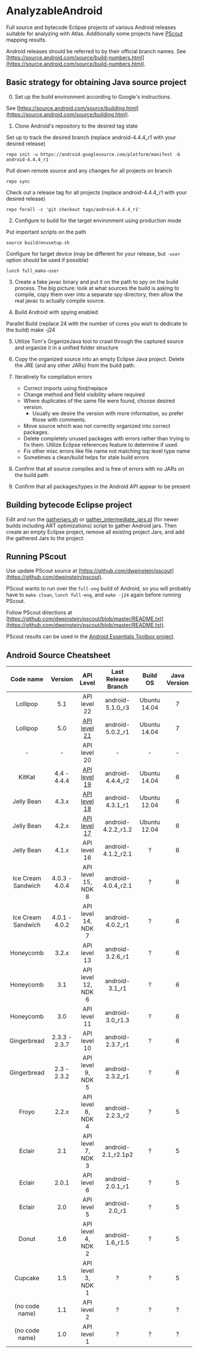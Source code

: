 AnalyzableAndroid
=================

Full source and bytecode Eclipse projects of various Android releases suitable for analyzing with Atlas.  Additionally some projects have [PScout](http://pscout.csl.toronto.edu/) mapping results.

Android releases should be referred to by their official branch names.  See [https://source.android.com/source/build-numbers.html](https://source.android.com/source/build-numbers.html). 

## Basic strategy for obtaining Java source project

0) Set up the build environment according to Google's instructions. 

See [https://source.android.com/source/building.html](https://source.android.com/source/building.html).

1) Clone Android's repository to the desired tag state

Set up to track the desired branch (replace android-4.4.4_r1 with your desired release)

`repo init -u https://android.googlesource.com/platform/manifest -b android-4.4.4_r1`

Pull down remote source and any changes for all projects on branch

`repo sync`

Check out a release tag for all projects (replace android-4.4.4_r1 with your desired release)

`repo forall -c 'git checkout tags/android-4.4.4_r1'`

2) Configure to build for the target environment using production mode

Put important scripts on the path

`source build/envsetup.sh`

Configure for target device (may be different for your release, but `-user` option should be used if possible)

`lunch full_mako-user`

3) Create a fake javac binary and put it on the path to spy on the build process. The big picture: look at what sources the build is asking to compile, copy them over into a separate spy directory, then allow the real javac to actually compile source.

4) Build Android with spying enabled

Parallel Build (replace 24 with the number of cores you wish to dedicate to the build)
make -j24

5) Utilize Tom's OrganizeJava tool to crawl through the captured source and organize it in a unified folder structure

6) Copy the organized source into an empty Eclipse Java project. Delete the JRE (and any other JARs) from the build path.

7) Iteratively fix compilation errors

    - Correct imports using find/replace
    - Change method and field visibility where required
    - Where duplicates of the same file were found, choose desired version.
        - Usually we desire the version with more information, so prefer those with comments.
    - Move source which was not correctly organized into correct packages.
    - Delete completely unused packages with errors rather than trying to fix them. Utilize Eclipse references feature to determine if used.
    - Fix other misc errors like file name not matching top level type name
    - Sometimes a clean/build helps for stale build errors

8) Confirm that all source compiles and is free of errors with no JARs on the build path

9) Confirm that all packages/types in the Android API appear to be present

## Building bytecode Eclipse project
Edit and run the [gatherjars.sh](https://github.com/EnSoftCorp/AnalyzableAndroid/blob/master/Tools/gatherjars.sh) or [gather_intermediate_jars.pl](https://github.com/EnSoftCorp/AnalyzableAndroid/blob/master/Tools/gather_intermediate_jars.pl) (for newer builds including ART optimizations) script to gather Android jars.  Then create an empty Eclipse project, remove all existing project Jars, and add the gathered Jars to the project.

## Running PScout

Use update PScout source at [https://github.com/dweinstein/pscout](https://github.com/dweinstein/pscout).

PScout wants to run over the `full-eng` build of Android, so you will probably have to `make clean`, `lunch full-eng`, and `make -j24` again before running PScout.

Follow PScout directions at [https://github.com/dweinstein/pscout/blob/master/README.txt](https://github.com/dweinstein/pscout/blob/master/README.txt).

PScout results can be used in the [Android Essentials Toolbox project](https://github.com/EnSoftCorp/android-essentials-toolbox).

## Android Source Cheatsheet

|    **Code name**   	|  **Version**  	|    **API Level**    	| **Last Release Branch** 	|   **Build OS**   	| **Java Version** 	|
|:------------------:	|:-------------:	|:-------------------:	|:-----------------------:	|:----------------:	|:----------------:	|
| Lollipop           	| 5.1           	| API level 22        	| android-5.1.0_r3        	| Ubuntu 14.04     	| 7                	|
| Lollipop           	| 5.0           	| [API level 21](https://github.com/EnSoftCorp/AnalyzableAndroid/tree/master/Android21)        	| android-5.0.2_r1        	| Ubuntu 14.04     	| 7                	|
| -                 	| -             	| API level 20        	| -                     	| -     	        | -                	|
| KitKat             	| 4.4 - 4.4.4   	| [API level 19](https://github.com/EnSoftCorp/AnalyzableAndroid/tree/master/Android19)        	| android-4.4.4_r2        	| Ubuntu 14.04     	| 6                	|
| Jelly Bean         	| 4.3.x         	| [API level 18](https://github.com/EnSoftCorp/AnalyzableAndroid/tree/master/Android18)        	| android-4.3.1_r1        	| Ubuntu 12.04     	| 6                	|
| Jelly Bean         	| 4.2.x         	| [API level 17](https://github.com/EnSoftCorp/AnalyzableAndroid/tree/master/Android17)        	| android-4.2.2_r1.2      	| Ubuntu 12.04  	| 6                	|
| Jelly Bean         	| 4.1.x         	| API level 16        	| android-4.1.2_r2.1      	| ?                	| 6                	|
| Ice Cream Sandwich 	| 4.0.3 - 4.0.4 	| API level 15, NDK 8 	| android-4.0.4_r2.1      	| ?                	| 6                	|
| Ice Cream Sandwich 	| 4.0.1 - 4.0.2 	| API level 14, NDK 7 	| android-4.0.2_r1        	| ?                	| 6                	|
| Honeycomb          	| 3.2.x         	| API level 13        	| android-3.2.6_r1        	| ?                	| 6                	|
| Honeycomb          	| 3.1           	| API level 12, NDK 6 	| android-3.1_r1          	| ?                	| 6                	|
| Honeycomb          	| 3.0           	| API level 11        	| android-3.0_r1.3        	| ?                	| 6                	|
| Gingerbread        	| 2.3.3 - 2.3.7 	| API level 10        	| android-2.3.7_r1        	| ?                	| 6                	|
| Gingerbread        	| 2.3 - 2.3.2   	| API level 9, NDK 5  	| android-2.3.2_r1        	| ?                	| 6                	|
| Froyo              	| 2.2.x         	| API level 8, NDK 4  	| android-2.2.3_r2        	| ?                	| 5                	|
| Eclair             	| 2.1           	| API level 7, NDK 3  	| android-2.1_r2.1p2      	| ?                	| 5                	|
| Eclair             	| 2.0.1         	| API level 6         	| android-2.0.1_r1        	| ?                	| 5                	|
| Eclair             	| 2.0           	| API level 5         	| android-2.0_r1          	| ?                	| 5                	|
| Donut              	| 1.6           	| API level 4, NDK 2  	| android-1.6_r1.5        	| ?                	| 5                	|
| Cupcake            	| 1.5           	| API level 3, NDK 1  	| ?                       	| ?                	| 5                	|
| (no code name)     	| 1.1           	| API level 2         	| ?                       	| ?                	| ?                	|
| (no code name)     	| 1.0           	| API level 1         	| ?                       	| ?                	| ?                	|
